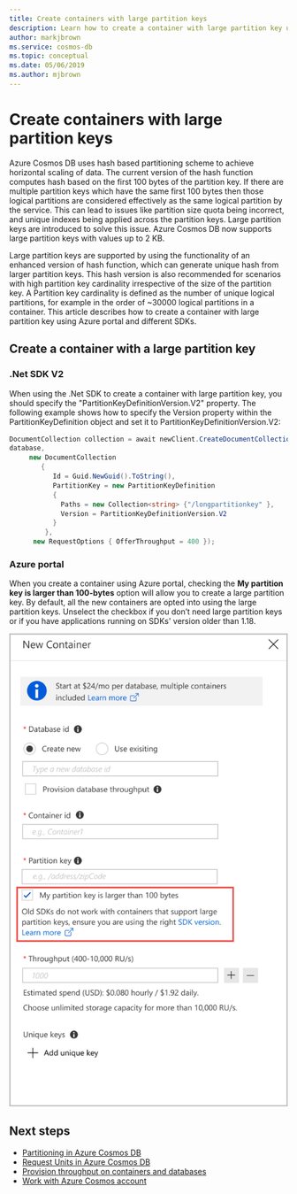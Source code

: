 ```yaml
---
title: Create containers with large partition keys
description: Learn how to create a container with large partition key using Azure portal and different SDKs. 
author: markjbrown
ms.service: cosmos-db
ms.topic: conceptual
ms.date: 05/06/2019
ms.author: mjbrown
---
```


# Create containers with large partition keys 

Azure Cosmos DB uses hash based partitioning scheme to achieve horizontal scaling of data. The current version of the hash function computes hash based on the first 100 bytes of the partition key. If there are multiple partition keys which have the same first 100 bytes then those logical partitions are considered effectively as the same logical partition by the service. This can lead to issues like partition size quota being incorrect, and unique indexes being applied across the partition keys. Large partition keys are introduced to solve this issue. Azure Cosmos DB now supports large partition keys with values up to 2 KB. 

Large partition keys are supported by using the functionality of an enhanced version of hash function, which can generate unique hash from larger partition keys. This hash version is also recommended for scenarios with high partition key cardinality irrespective of the size of the partition key. A Partition key cardinality is defined as the number of unique logical partitions, for example in the order of ~30000 logical partitions in a container. This article describes how to create a container with large partition key using Azure portal and different SDKs. 

## Create a container with a large partition key 

### .Net SDK V2

When using the .Net SDK to create a container with large partition key, you should specify the "PartitionKeyDefinitionVersion.V2" property. The following example shows how to specify the Version property within the PartitionKeyDefinition object and set it to PartitionKeyDefinitionVersion.V2:

```csharp
DocumentCollection collection = await newClient.CreateDocumentCollectionAsync(
database,
     new DocumentCollection
        {
           Id = Guid.NewGuid().ToString(),
           PartitionKey = new PartitionKeyDefinition
           {
             Paths = new Collection<string> {"/longpartitionkey" },
             Version = PartitionKeyDefinitionVersion.V2
           }
         },
      new RequestOptions { OfferThroughput = 400 });
```

### Azure portal 

When you create a container using Azure portal, checking the **My partition key is larger than 100-bytes** option will allow you to create a large partition key. By default, all the new containers are opted into using the large partition keys. Unselect the checkbox if you don’t need large partition keys or if you have applications running on SDKs' version older than 1.18.

![Create large partition key using Azure portal](./media/large-partition-keys/large-partition-key-with-portal.png)
 
## Next steps

* [Partitioning in Azure Cosmos DB](partitioning-overview.md)
* [Request Units in Azure Cosmos DB](request-units.md)
* [Provision throughput on containers and databases](set-throughput.md)
* [Work with Azure Cosmos account](account-overview.md)



